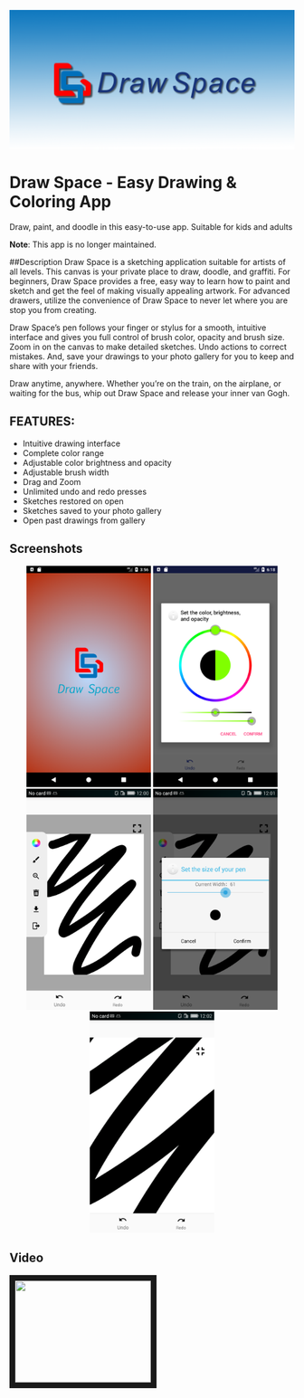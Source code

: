 <p align="center">
<img src="https://github.com/tom-bu/drawspace/blob/master/imgs/Feature%20Graphic2.png">
</p>

# Draw Space - Easy Drawing & Coloring App
Draw, paint, and doodle in this easy-to-use app. Suitable for kids and adults

**Note**: This app is no longer maintained.

##Description
Draw Space is a sketching application suitable for artists of all levels. This canvas is your private place to draw, doodle, and graffiti. For beginners, Draw Space provides a free, easy way to learn how to paint and sketch and get the feel of making visually appealing artwork. For advanced drawers, utilize the convenience of Draw Space to never let where you are stop you from creating.

Draw Space’s pen follows your finger or stylus for a smooth, intuitive interface and gives you full control of brush color, opacity and brush size. 
Zoom in on the canvas to make detailed sketches. Undo actions to correct mistakes. And, save your drawings to your photo gallery for you to keep and share with your friends.

Draw anytime, anywhere. Whether you’re on the train, on the airplane, or waiting for the bus, whip out Draw Space and release your inner van Gogh. 

## FEATURES:
* Intuitive drawing interface
* Complete color range 
* Adjustable color brightness and opacity
* Adjustable brush width
* Drag and Zoom
* Unlimited undo and redo presses
* Sketches restored on open
* Sketches saved to your photo gallery
* Open past drawings from gallery

## Screenshots
<p align="center">
  <img src="https://github.com/tom-bu/drawspace/blob/master/imgs/load screen.png" width="220" />
  <img src="https://github.com/tom-bu/drawspace/blob/master/imgs/ColorWheel.png" width="220" /> 
  <img src="https://github.com/tom-bu/drawspace/blob/master/imgs/device-2018-03-25-230122.png" width="220" />
  <img src="https://github.com/tom-bu/drawspace/blob/master/imgs/device-2018-03-25-230149.png" width="220" />
  <img src="https://github.com/tom-bu/drawspace/blob/master/imgs/device-2018-03-25-230219.png"  width="220/>
  <img src="https://github.com/tom-bu/drawspace/blob/master/imgs/device-2018-03-26-163840.png" width="220" />
</p>


## Video
<a href="https://www.youtube.com/watch?v=Fx838NIf4fQ
" target="_blank"><img src="http://i3.ytimg.com/vi/Fx838NIf4fQ/maxresdefault.jpg" 
width="240" height="180" border="10" /></a>
